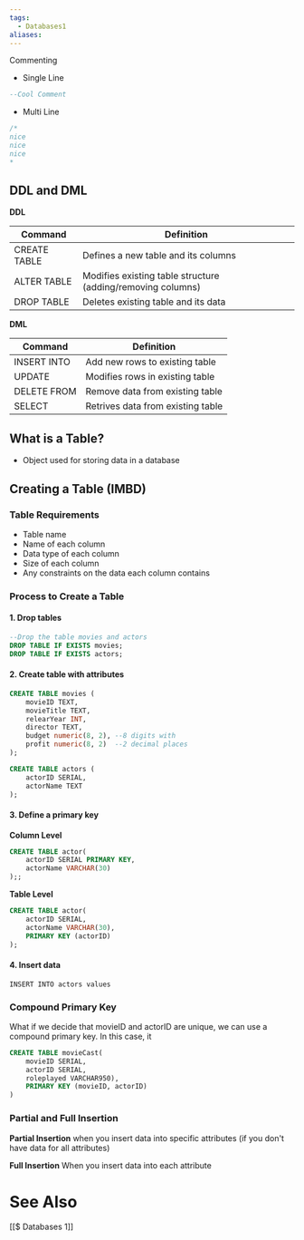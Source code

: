 ```yaml
---
tags:
  - Databases1
aliases:
---
```

Commenting
- Single Line
```SQL
--Cool Comment
```
- Multi Line
```SQL
/*
nice
nice
nice
*
```


## DDL and DML

**DDL**

| Command      | Definition                                                  |
| ------------ | ----------------------------------------------------------- |
| CREATE TABLE | Defines a new table and its columns                         |
| ALTER TABLE  | Modifies existing table structure (adding/removing columns) |
| DROP TABLE   | Deletes existing table and its data                         |
**DML**

| Command     | Definition                        |
| ----------- | --------------------------------- |
| INSERT INTO | Add new rows to existing table    |
| UPDATE      | Modifies rows in existing table   |
| DELETE FROM | Remove data from existing table   |
| SELECT      | Retrives data from existing table |

## What is a Table?
- Object used for storing data in a database

## Creating a Table (IMBD)
### Table Requirements
- Table name
- Name of each column
- Data type of each column
- Size of each column
- Any constraints on the data each column contains

### Process to Create a Table
#### 1. Drop tables
```sql
--Drop the table movies and actors
DROP TABLE IF EXISTS movies;
DROP TABLE IF EXISTS actors;
```

#### 2. Create table with attributes
```sql
CREATE TABLE movies (
	movieID TEXT,
	movieTitle TEXT,
	relearYear INT,
	director TEXT,
	budget numeric(8, 2), --8 digits with 
	profit numeric(8, 2)  --2 decimal places
);

CREATE TABLE actors (
	actorID SERIAL,
	actorName TEXT
);
```

#### 3. Define a primary key
**Column Level**
```sql
CREATE TABLE actor(
	actorID SERIAL PRIMARY KEY,
	actorName VARCHAR(30)
);;
```

**Table Level**
```sql {4}
CREATE TABLE actor(
	actorID SERIAL,
	actorName VARCHAR(30),
	PRIMARY KEY (actorID)
);
```


#### 4. Insert data
```
INSERT INTO actors values
```

### Compound Primary Key
What if we decide that movieID and actorID are unique, we can use a compound primary key. In this case, it
```sql
CREATE TABLE movieCast(
	movieID SERIAL,
	actorID SERIAL,
	roleplayed VARCHAR950),
	PRIMARY KEY (movieID, actorID)
)
```

### Partial and Full Insertion
**Partial Insertion**
when you insert data into specific attributes (if you don't have data for all attributes)

**Full Insertion**
When you insert data into each attribute


# See Also
[[$ Databases 1]]
